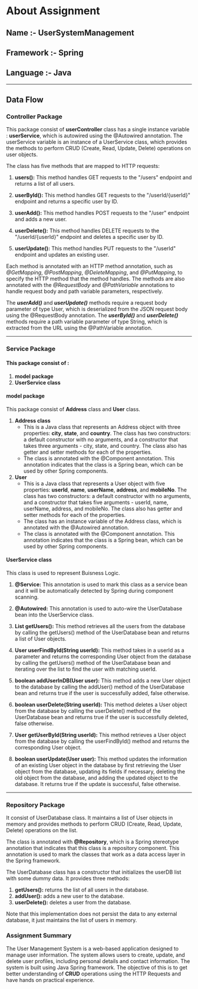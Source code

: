 # **About Assignment**
## **Name :-** UserSystemManagement
## **Framework :-** Spring
## **Language :-** Java
---
## **Data Flow**
### **Controller Package**
This package consist of **userController** class has a single instance variable : **userService**, which is autowired using the @Autowired annotation. The userService variable is an instance of a UserService class, which provides the methods to perform CRUD (Create, Read, Update, Delete) operations on user objects.

The class has five methods that are mapped to HTTP requests:

1. **users():** This method handles GET requests to the "/users" endpoint and returns a list of all users.

2. **userById():** This method handles GET requests to the "/userId/{userId}" endpoint and returns a specific user by ID.

3. **userAdd():** This method handles POST requests to the "/user" endpoint and adds a new user.

4. **userDelete():** This method handles DELETE requests to the "/userId/{userId}" endpoint and deletes a specific user by ID.

5. **userUpdate():** This method handles PUT requests to the "/userId" endpoint and updates an existing user.

Each method is annotated with an HTTP method annotation, such as *@GetMapping*, *@PostMapping*, *@DeleteMapping*, and *@PutMapping*, to specify the HTTP method that the method handles. The methods are also annotated with the *@RequestBody* and *@PathVariable* annotations to handle request body and path variable parameters, respectively.

The ***userAdd()*** and ***userUpdate()*** methods require a request body parameter of type User, which is deserialized from the JSON request body using the @RequestBody annotation. 
The ***userById()*** and ***userDelete()*** methods require a path variable parameter of type String, which is extracted from the URL using the @PathVariable annotation.
___
### **Service Package**
#### **This package consist of :**
1. **model package**
2. **UserService class**
#### **model package**
This package consist of **Address** class and **User** class.
1. **Address class**
    * This is a Java class that represents an Address object with three properties: **city**, **state**, and **country**. The class has two constructors: a default constructor with no arguments, and a constructor that takes three arguments - city, state, and country. The class also has getter and setter methods for each of the properties.
    * The class is annotated with the @Component annotation. This annotation indicates that the class is a Spring bean, which can be used by other Spring components.
2. **User**
    * This is a Java class that represents a User object with five properties: **userId**, **name**, **userName**, **address**, and **mobileNo**. The class has two constructors: a default constructor with no arguments, and a constructor that takes five arguments - userId, name, userName, address, and mobileNo. The class also has getter and setter methods for each of the properties.
    * The class has an instance variable of the Address class, which is annotated with the @Autowired annotation.
    * The class is annotated with the @Component annotation. This annotation indicates that the class is a Spring bean, which can be used by other Spring components.
#### **UserService class**
This class is used to represent Buisness Logic. 
1. **@Service:** This annotation is used to mark this class as a service bean and it will be automatically detected by Spring during component scanning.

1. **@Autowired:** This annotation is used to auto-wire the UserDatabase bean into the UserService class.

1. **List<User> getUsers():** This method retrieves all the users from the database by calling the getUsers() method of the UserDatabase bean and returns a list of User objects.

1. **User userFindById(String userId):** This method takes in a userId as a parameter and returns the corresponding User object from the database by calling the getUsers() method of the UserDatabase bean and iterating over the list to find the user with matching userId.

1. **boolean addUserInDB(User user):** This method adds a new User object to the database by calling the addUser() method of the UserDatabase bean and returns true if the user is successfully added, false otherwise.

1. **boolean userDelete(String userId):** This method deletes a User object from the database by calling the userDelete() method of the UserDatabase bean and returns true if the user is successfully deleted, false otherwise.

1. **User getUserById(String userId):** This method retrieves a User object from the database by calling the userFindById() method and returns the corresponding User object.

1. **boolean userUpdate(User user):** This method updates the information of an existing User object in the database by first retrieving the User object from the database, updating its fields if necessary, deleting the old object from the database, and adding the updated object to the database. It returns true if the update is successful, false otherwise.
___
### **Repository Package**
It consist of UserDatabase class. It maintains a list of User objects in memory and provides methods to perform CRUD (Create, Read, Update, Delete) operations on the list.

The class is annotated with **@Repository**, which is a Spring stereotype annotation that indicates that this class is a repository component. This annotation is used to mark the classes that work as a data access layer in the Spring framework.

The UserDatabase class has a constructor that initializes the userDB list with some dummy data. It provides three methods:

1. **getUsers():** returns the list of all users in the database.
1. **addUser():** adds a new user to the database.
1. **userDelete():** deletes a user from the database.

Note that this implementation does not persist the data to any external database, it just maintains the list of users in memory.

### Assignment Summary
The User Management System is a web-based application designed to manage user information. The system allows users to create, update, and delete user profiles, including personal details and contact information. The system is built using Java Spring framework. The objective of this is to get better understanding of **CRUD** operations using the HTTP Requests and have hands on practical experience.
